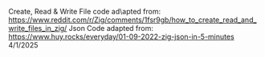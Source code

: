 Create, Read & Write File code ad\apted from: https://www.reddit.com/r/Zig/comments/1fsr9gb/how_to_create_read_and_write_files_in_zig/
Json Code adapted from: https://www.huy.rocks/everyday/01-09-2022-zig-json-in-5-minutes
4/1/2025